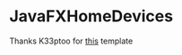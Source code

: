 # JavaFXHomeDevices
Thanks K33ptoo for [this](https://github.com/k33ptoo/RestaurantMgtSampleUI) template
